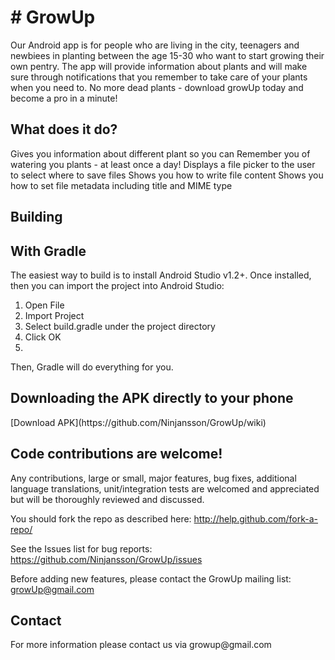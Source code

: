 <h1># GrowUp</h1>
Our Android app is for people who are living in the city, teenagers and newbiees in planting between the age 15-30 who want to start growing their own pentry. The app will provide information about plants and will make sure through notifications that you remember to take care of your plants when you need to. No more dead plants - download growUp today and become a pro in a minute! 
<h2>What does it do?</h2>

Gives you information about different plant so you can 
Remember you of watering you plants -  at least once a day!
Displays a file picker to the user to select where to save files
Shows you how to write file content
Shows you how to set file metadata including title and MIME type

<h2>Building</h2>
<h2>With Gradle</h2>

The easiest way to build is to install Android Studio v1.2+. Once installed, then you can import the project into Android Studio:

1. Open File
2. Import Project
3. Select build.gradle under the project directory
4. Click OK
5. 
Then, Gradle will do everything for you.

<h2>Downloading the APK directly to your phone</h2>
[Download APK](https://github.com/Ninjansson/GrowUp/wiki)

<h2>Code contributions are welcome!</h2>

Any contributions, large or small, major features, bug fixes, additional language translations, unit/integration tests are welcomed and appreciated but will be thoroughly reviewed and discussed.

You should fork the repo as described here: http://help.github.com/fork-a-repo/

See the Issues list for bug reports: https://github.com/Ninjansson/GrowUp/issues

Before adding new features, please contact the GrowUp mailing list: growUp@gmail.com


<h2>Contact</h2>
For more information please contact us via growup@gmail.com

